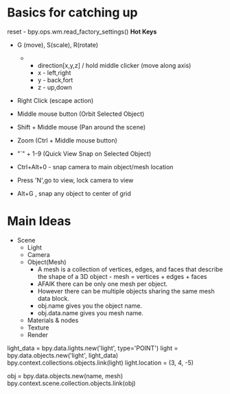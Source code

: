 # Basics for catching up

reset - bpy.ops.wm.read_factory_settings()
**Hot Keys**
- G (move), S(scale), R(rotate)
  - + direction[x,y,z] / hold middle clicker (move along axis) 
    - x - left,right
    - y - back,fort
    - z - up,down

- Right Click (escape action)
- Middle mouse button (Orbit Selected Object)

- Shift + Middle mouse (Pan around the scene)

- Zoom (Ctrl + Middle mouse button)

- "`" + 1-9 (Quick View Snap on Selected Object)

- Ctrl+Alt+0 - snap camera to main object/mesh location

- Press 'N',go to view, lock camera to view

- Alt+G , snap any object to center of grid

# Main Ideas
- Scene
  - Light
  - Camera
  - Object(Mesh)
    - A mesh is a collection of vertices, edges, and faces that describe the shape of a 3D object - mesh = vertices + edges + faces
    - AFAIK there can be only one mesh per object. 
    - However there can be multiple objects sharing the same mesh data block.
    - obj.name gives you the object name. 
    - obj.data.name gives you mesh name. 
  - Materials & nodes
  - Texture
  - Render


light_data = bpy.data.lights.new('light', type='POINT')
light = bpy.data.objects.new('light', light_data)
bpy.context.collections.objects.link(light)
light.location = (3, 4, -5)


obj = bpy.data.objects.new(name, mesh) 
bpy.context.scene.collection.objects.link(obj)
